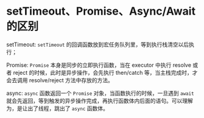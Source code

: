 # setTimeout、Promise、Async/Await 的区别

setTimeout: `setTimeout` 的回调函数放到宏任务队列里，等到执行栈清空以后执行；

Promise: `Promise` 本身是同步的立即执行函数，当在 executor 中执行 resolve 或者 reject 的时候，此时是异步操作，会先执行 then/catch 等，当主栈完成时，才会去调用 resolve/reject 方法中存放的方法。

async: `async` 函数返回一个 `Promise` 对象，当函数执行的时候，一旦遇到 `await` 就会先返回，等到触发的异步操作完成，再执行函数体内后面的语句。可以理解为，是让出了线程，跳出了 `async` 函数体。